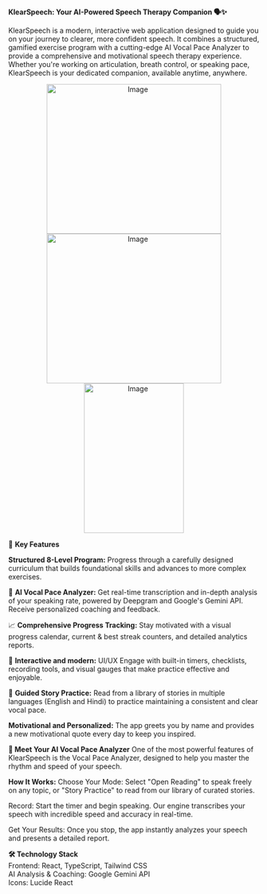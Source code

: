 


**KlearSpeech: Your AI-Powered Speech Therapy Companion 🗣️✨** 

KlearSpeech is a modern, interactive web application designed to guide you on your journey to clearer, more confident speech. It combines a structured, gamified exercise program with a cutting-edge AI Vocal Pace Analyzer to provide a comprehensive and motivational speech therapy experience.
Whether you're working on articulation, breath control, or speaking pace, KlearSpeech is your dedicated companion, available anytime, anywhere.

<div align="center">
  <img width="350" height="300" alt="Image" src="https://github.com/user-attachments/assets/27d9b1c8-e958-4dd9-9dab-928f4d61b4a1" />
  <img width="350" height="300" alt="Image" src="https://github.com/user-attachments/assets/cbaa0e07-dcaa-42bb-8d28-369803e4c014" />
  <img width="200" height="300" alt="Image" src="https://github.com/user-attachments/assets/57df598b-bfe1-4038-8d89-5468ac12ba0d" />
  
</div>




🌟 **Key Features**

**Structured 8-Level Program:** Progress through a carefully designed curriculum that builds foundational skills and advances to more complex exercises.

🤖 **AI Vocal Pace Analyzer:** Get real-time transcription and in-depth analysis of your speaking rate, powered by Deepgram and Google's Gemini API. Receive personalized coaching and feedback.

📈 **Comprehensive Progress Tracking:** Stay motivated with a visual progress calendar, current & best streak counters, and detailed analytics reports.

🌟 **Interactive and modern:** UI/UX Engage with built-in timers, checklists, recording tools, and visual gauges that make practice effective and enjoyable.

📖 **Guided Story Practice:** Read from a library of stories in multiple languages (English and Hindi) to practice maintaining a consistent and clear vocal pace.

**Motivational and Personalized:** The app greets you by name and provides a new motivational quote every day to keep you inspired.



**🤖 Meet Your AI Vocal Pace Analyzer**
One of the most powerful features of KlearSpeech is the Vocal Pace Analyzer, designed to help you master the rhythm and speed of your speech.


**How It Works:**
Choose Your Mode: Select "Open Reading" to speak freely on any topic, or "Story Practice" to read from our library of curated stories.

Record: Start the timer and begin speaking. Our engine transcribes your speech with incredible speed and accuracy in real-time.

Get Your Results: Once you stop, the app instantly analyzes your speech and presents a detailed report.


**🛠️ Technology Stack** \
Frontend: React, TypeScript, Tailwind CSS \
AI Analysis & Coaching: Google Gemini API \
Icons: Lucide React
